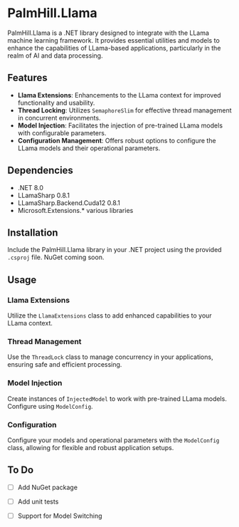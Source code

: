 ﻿# PalmHill.Llama

PalmHill.Llama is a .NET library designed to integrate with the LLama machine learning framework. It provides essential utilities and models to enhance the capabilities of LLama-based applications, particularly in the realm of AI and data processing.

## Features

- **Llama Extensions**: Enhancements to the LLama context for improved functionality and usability.
- **Thread Locking**: Utilizes `SemaphoreSlim` for effective thread management in concurrent environments.
- **Model Injection**: Facilitates the injection of pre-trained LLama models with configurable parameters.
- **Configuration Management**: Offers robust options to configure the LLama models and their operational parameters.

## Dependencies

- .NET 8.0
- LLamaSharp 0.8.1
- LLamaSharp.Backend.Cuda12 0.8.1
- Microsoft.Extensions.* various libraries

## Installation

Include the PalmHill.Llama library in your .NET project using the provided `.csproj` file. NuGet coming soon.

## Usage

### Llama Extensions

Utilize the `LlamaExtensions` class to add enhanced capabilities to your LLama context.

### Thread Management

Use the `ThreadLock` class to manage concurrency in your applications, ensuring safe and efficient processing.

### Model Injection

Create instances of `InjectedModel` to work with pre-trained LLama models. Configure using `ModelConfig`.

### Configuration

Configure your models and operational parameters with the `ModelConfig` class, allowing for flexible and robust application setups.

## To Do

- [ ] Add NuGet package
- [ ] Add unit tests
- [ ] Support for Model Switching



